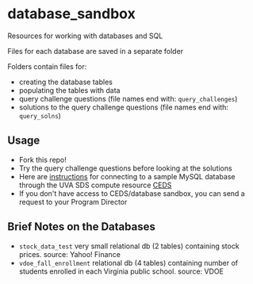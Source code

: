 # database_sandbox
Resources for working with databases and SQL

Files for each database are saved in a separate folder

Folders contain files for:
- creating the database tables
- populating the tables with data
- query challenge questions (file names end with: `query_challenges`)
- solutions to the query challenge questions (file names end with: `query_solns`)

## Usage

- Fork this repo!
- Try the query challenge questions before looking at the solutions
- Here are [instructions](https://github.com/UVADS/database_sandbox/blob/main/connect_to_mysql_db.md) for connecting to a sample MySQL database through the UVA SDS compute resource [CEDS](https://rdweb.wvd.microsoft.com/arm/webclient/index.html)
- If you don't have access to CEDS/database sandbox, you can send a request to your Program Director

## Brief Notes on the Databases

- `stock_data_test` very small relational db (2 tables) containing stock prices. source: Yahoo! Finance
- `vdoe_fall_enrollment` relational db (4 tables) containing number of students enrolled in each Virginia public school. source: VDOE

